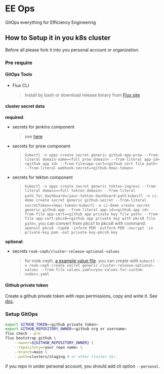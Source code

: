 # EE Ops

GitOps everything for Efficiency Engineering

## How to Setup it in you k8s cluster

Before all please fork it into you personal account or organization.

### Pre require

#### GitOps Tools

- Flux CLI
  > Install by bash or download release binary from [Flux site](https://fluxcd.io/docs/get-started/#install-the-flux-cli)
#### cluster secret data

**required**:

- secrets for jenkins component
  > see [here](apps/staging/jenkins/README.md)
- secrets for prow component
  > `kubectl -n apps create secret generic github-app-prow --from-literal domain-name=<full prow domain> --from-literal app-id=<github app id> --from-file=app-cert=<github cert file path> --from-literal webhook-secret=<github-hmac-token>`
- secrets for tekton component
  > `kubectl -n apps create secret generic tekton-ingress --from-literal domain=<full tekton domain> --from-literal path_for_dashboard=/your-tekton-dashboard-path`
  > `kubectl -n ci-demo create secret generic github-secret --from-literal secretToken=<hmac-token>`
  > `kubectl -n ci-demo create secret generic github-app --from-literal app-id=<github app id> --from-file app-cert=<github app private key file path> --from-file app-cert-pkcs8=<github app private key with pkcs8 file path>`, you can convert from pkcs1 to pkcs8 with command: `openssl pkcs8 -topk8 -inform PEM -outform PEM -nocrypt -in private-key.pem -out private-key-pkcs8.key`


**optional**:
- secrets `rook-ceph/cluster-release-optional-values`
  > for rook-ceph, [a example value file](./infrastructure/rook-ceph/config/values-nodes.tpl.yaml).
  > you can create with `kubectl -n rook-ceph create secret generic cluster-release-optional-values --from-file values.yaml=<you-values-for-custom-nodes>.yaml`

#### Github private token

Create a github private token with repo permissions, copy and write it.
See [doc](https://fluxcd.io/docs/get-started/#before-you-begin).


### Setup GitOps

```bash
export GITHUB_TOKEN=<github private token>
export GITHUB_REPOSITORY_OWNER=<github org or username>
flux check --pre
flux bootstrap github \
    --owner=${GITHUB_REPOSITORY_OWNER} \
    --repository=<your repo name> \
    --branch=main \
    --path=clusters/staging # or other cluster dir.
```

if you repo in under personal account, you should add cli option `--personal`.

